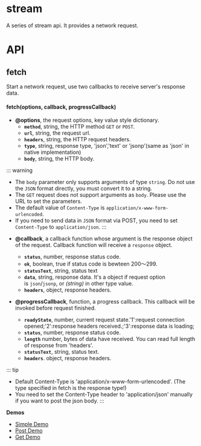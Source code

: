 # stream

A series of stream api. It provides a network request.

# API

## fetch

Start a network request, use two callbacks to receive server's response data.

#### fetch(options, callback, progressCallback)

* **@options**, the request options, key value style dictionary.
    * **`method`**, string, the HTTP method `GET` or `POST`.
    * **`url`**, string, the request url.
    * **`headers`**, string, the HTTP request headers.
    * **`type`**, string, response type, 'json','text' or 'jsonp'(same as 'json' in native implementation)
    * **`body`**, string, the HTTP body.

::: warning
- The `body` parameter only supports arguments of type `string`. Do not use the `JSON` format directly, you must convert it to a string.
- The `GET` request does not support arguments as `body`. Please use the URL to set the parameters.
- The default value of `Content-Type` is `application/x-www-form-urlencoded`.
- If you need to send data in `JSON` format via POST, you need to set `Content-Type` to `application/json`.
:::

* **@callback**, a callback function whose argument is the response object of the request. Callback function will receive a `response` object.
    * **`status`**, number, response status code.
    * **`ok`**, boolean, true if status code is bewteen 200～299.
    * **`statusText`**, string, status text
    * **`data`**, string, response data. It's a object if request option is `json`/`jsonp`, or *(string)* in other type value.
    * **`headers`**, object, response headers.

* **@progressCallback**, function, a progress callback. This callback will be invoked before request finished.
    * **`readyState`**, number, current request state.'1':request connection opened;'2':response headers received.;'3':response data is loading;
    * **`status`**, number, response status code.
    * **`length`** number, bytes of data have received. You can read full length of response from 'headers'.
    * **`statusText`**, string, status text.
    * **`headers`**. object, response headers.

::: tip
- Default Content-Type is 'application/x-www-form-urlencoded'. (The type specified in fetch is the response type!)
- You need to set the Content-Type header to 'application/json' manually if you want to post the json body.
:::

**Demos**
- [Simple Demo](http://dotwe.org/vue/80b21a0fce98acdffad96c57b2eadd1d)
- [Post Demo](http://dotwe.org/vue/6dd65122144d9ad26594c0f900c75cd4)
- [Get Demo](http://dotwe.org/vue/892bd1c977b61762baca8e02a65b6d97)
